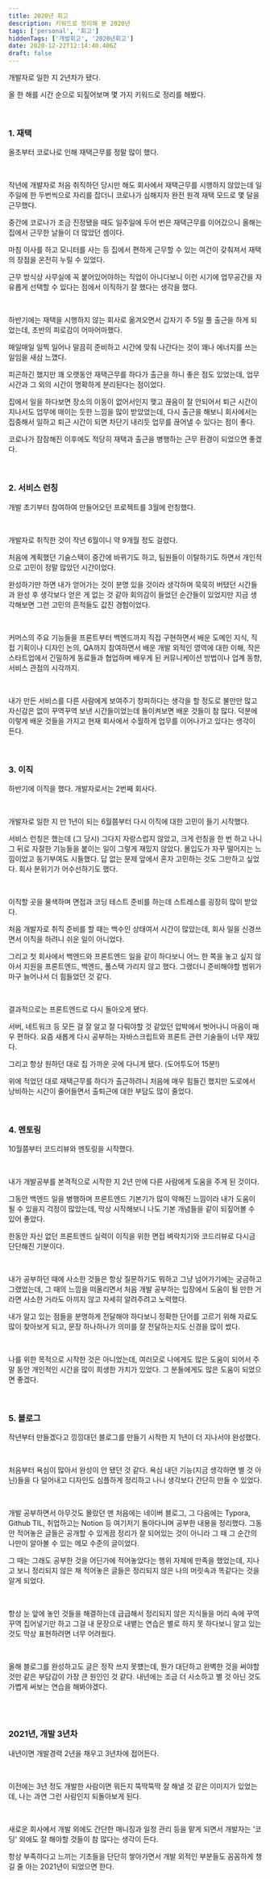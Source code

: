 ```yaml
---
title: 2020년 회고
description: 키워드로 정리해 본 2020년
tags: ['personal', '회고']
hiddenTags: ['개발회고', '2020년회고']
date: 2020-12-22T12:14:40.406Z
draft: false
---
```


개발자로 일한 지 2년차가 됐다.

올 한 해를 시간 순으로 되짚어보며 몇 가지 키워드로 정리를 해봤다.

<br>

### 1. 재택

올초부터 코로나로 인해 재택근무를 정말 많이 했다.

<br>

작년에 개발자로 처음 취직하던 당시만 해도 회사에서 재택근무를 시행하지 않았는데 일주일에 한 두번씩으로 자리를 잡더니 코로나가 심해지자 완전 원격 재택 모드로 몇 달을 근무했다.

중간에 코로나가 조금 진정됐을 때도 일주일에 두어 번은 재택근무를 이어갔으니 올해는 집에서 근무한 날들이 더 많았던 셈이다.

마침 이사를 하고 모니터를 사는 등 집에서 편하게 근무할 수 있는 여건이 갖춰져서 재택의 장점을 온전히 누릴 수 있었다.

근무 방식상 사무실에 꼭 붙어있어야하는 직업이 아니다보니 이런 시기에 업무공간을 자유롭게 선택할 수 있다는 점에서 이직하기 잘 했다는 생각을 했다.

<br>

하반기에는 재택을 시행하지 않는 회사로 옮겨오면서 갑자기 주 5일 풀 출근을 하게 되었는데, 초반의 피로감이 어마어마했다.

매일매일 일찍 일어나 말끔히 준비하고 시간에 맞춰 나간다는 것이 꽤나 에너지를 쓰는 일임을 새삼 느꼈다.

피곤하긴 했지만 꽤 오랫동안 재택근무를 하다가 출근을 하니 좋은 점도 있었는데, 업무 시간과 그 외의 시간이 명확하게 분리된다는 점이었다.

집에서 일을 하다보면 장소의 이동이 없어서인지 맺고 끊음이 잘 안되어서 퇴근 시간이 지나서도 업무에 매이는 듯한 느낌을 많이 받았었는데, 다시 출근을 해보니 회사에서는 집중해서 일하고 퇴근 시간이 되면 차단기 내리듯 업무를 끊어낼 수 있다는 점이 좋다.

코로나가 잠잠해진 이후에도 적당히 재택과 출근을 병행하는 근무 환경이 되었으면 좋겠다.

<br>

### 2. 서비스 런칭

개발 초기부터 참여하여 만들어오던 프로젝트를 3월에 런칭했다.

<br>

개발자로 취직한 것이 작년 6월이니 약 9개월 정도 걸렸다.

처음에 계획했던 기술스택이 중간에 바뀌기도 하고, 팀원들이 이탈하기도 하면서 개인적으로 고민이 정말 많았던 시간이었다.

완성하기만 하면 내가 얻어가는 것이 분명 있을 것이라 생각하며 묵묵히 버텼던 시간들과 완성 후 생각보다 얻은 게 없는 것 같아 회의감이 들었던 순간들이 있었지만 지금 생각해보면 그런 고민의 흔적들도 값진 경험이었다.

<br>

커머스의 주요 기능들을 프론트부터 백엔드까지 직접 구현하면서 배운 도메인 지식, 직접 기획이나 디자인 논의, QA까지 참여하면서 배운 개발 외적인 영역에 대한 이해, 작은 스타트업에서 긴밀하게 동료들과 협업하며 배우게 된 커뮤니케이션 방법이나 업계 동향, 서비스 관점의 시각까지.

<br>

내가 만든 서비스를 다른 사람에게 보여주기 창피하다는 생각을 할 정도로 불만만 많고 자신감은 없이 꾸역꾸역 보낸 시간들이었는데 돌이켜보면 배운 것들이 참 많다. 덕분에 이렇게 배운 것들을 가지고 현재 회사에서 수월하게 업무를 이어나가고 있다는 생각이 든다.

<br>

### 3. 이직

하반기에 이직을 했다. 개발자로서는 2번째 회사다.

<br>

개발자로 일한 지 만 1년이 되는 6월쯤부터 다시 이직에 대한 고민이 들기 시작했다.

서비스 런칭은 했는데 (그 당시) 그다지 자랑스럽지 않았고, 크게 런칭을 한 번 하고 나니 그 뒤로 자잘한 기능들을 붙이는 일이 그렇게 재밌지 않았다. 몰입도가 자꾸 떨어지는 느낌이었고 동기부여도 시들했다. 답 없는 문제 앞에서 혼자 고민하는 것도 그만하고 싶었다. 회사 분위기가 어수선하기도 했다.

<br>

이직할 곳을 물색하며 면접과 코딩 테스트 준비를 하는데 스트레스를 굉장히 많이 받았다.

처음 개발자로 취직 준비를 할 때는 백수인 상태여서 시간이 많았는데, 회사 일을 신경쓰면서 이직을 하려니 쉬운 일이 아니었다.

그리고 첫 회사에서 백엔드와 프론트엔드 일을 같이 하다보니 어느 한 쪽을 놓고 싶지 않아서 지원을 프론트엔드, 백엔드, 풀스택 가리지 않고 했다. 그랬더니 준비해야할 범위가 마구 늘어나서 더 힘들었던 것 같다.

<br>

결과적으로는 프론트엔드로 다시 돌아오게 됐다.

서버, 네트워크 등 모든 걸 잘 알고 잘 다뤄야할 것 같았던 압박에서 벗어나니 마음이 매우 편하다. 요즘 새롭게 다시 공부하는 자바스크립트와 프론트 관련 기술들이 너무 재밌다.

그리고 항상 원하던 대로 집 가까운 곳에 다니게 됐다. (도어투도어 15분!)

위에 적었던 대로 재택근무를 하다가 출근하려니 처음에 매우 힘들긴 했지만 도로에서 낭비하는 시간이 줄어들면서 출퇴근에 대한 부담도 많이 줄었다.

<br>

### 4. 멘토링

10월쯤부터 코드리뷰와 멘토링을 시작했다.

<br>

내가 개발공부를 본격적으로 시작한 지 2년 만에 다른 사람에게 도움을 주게 된 것이다.

그동안 백엔드 일을 병행하며 프론트엔드 기본기가 많이 약해진 느낌이라 내가 도움이 될 수 있을지 걱정이 많았는데, 막상 시작해보니 나도 기본 개념들을 같이 되짚어볼 수 있어 좋았다.

한동안 자신 없던 프론트엔드 실력이 이직을 위한 면접 벼락치기와 코드리뷰로 다시금 단단해진 기분이다.

<br>

내가 공부하던 때에 사소한 것들은 항상 질문하기도 뭐하고 그냥 넘어가기에는 궁금하고 그랬었는데, 그 때의 느낌을 떠올리면서 처음 개발 공부하는 입장에서 도움이 될 만한 거라면 사소한 거라도 아끼지 않고 자세히 알려주려고 노력했다.

내가 알고 있는 점들을 분명하게 전달해야 하다보니 정확한 단어를 고르기 위해 자료도 많이 찾아보게 되고, 문장 하나하나가 의미를 잘 전달하는지도 신경을 많이 썼다.

<br>

나를 위한 목적으로 시작한 것은 아니었는데, 여러모로 나에게도 많은 도움이 되어서 주말 동안 개인적인 시간을 많이 희생한 가치가 있었다. 그 분들에게도 많은 도움이 되었으면 좋겠다.

<br>

### 5. 블로그

작년부터 만들겠다고 낑낑대던 블로그를 만들기 시작한 지 1년이 더 지나서야 완성했다.

<br>

처음부터 욕심이 많아서 완성이 안 됐던 것 같다. 욕심 내던 기능(지금 생각하면 별 것 아닌)들을 다 덜어내고 디자인도 심플하게 정리하고 나니 생각보다 간단히 만들 수 있었다.

<br>

개발 공부하면서 아무것도 몰랐던 맨 처음에는 네이버 블로그, 그 다음에는 Typora, Github TIL, 취업하고는 Notion 등 여기저기 돌아다니며 공부한 내용을 정리했다. 그동안 적어놓은 글들은 공개할 수 있게끔 정리가 잘 되어있는 것이 아니라 그 때 그 순간의 나만이 알아볼 수 있는 메모 수준의 글이었다.

그 때는 그래도 공부한 것을 어딘가에 적어놓았다는 행위 자체에 만족을 했었는데, 지나고 보니 정리되지 않은 채 적어놓은 글들은 정리되지 않은 나의 머릿속과 똑같다는 것을 알게 되었다.

<br>

항상 눈 앞에 놓인 것들을 해결하는데 급급해서 정리되지 않은 지식들을 머리 속에 꾸역꾸역 집어넣기만 하고 그걸 내 문장으로 내뱉는 연습은 별로 하지 못 하다보니 알고 있는 것도 막상 표현하려면 너무 어려웠다.

<!-- 그래서 매 면접 때마다 두렵고, 떨리고, 블로그를 하려고 마음 먹어도 익숙하지 않아 잘 안 됐던 것 같다. -->

<br>

올해 블로그를 완성하고도 글은 정작 쓰지 못헀는데, 뭔가 대단하고 완벽한 것을 써야할 것만 같은 부담감이 가장 큰 원인인 것 같다.
내년에는 조금 더 사소하고 별 것 아닌 것도 가볍게 써보는 연습을 해봐야겠다.

<br>
<br>

### 2021년, 개발 3년차

내년이면 개발경력 2년을 채우고 3년차에 접어든다.

<br>

이전에는 3년 정도 개발한 사람이면 뭐든지 뚝딱뚝딱 잘 해낼 것 같은 이미지가 있었는데, 나는 과연 그런 사람인지 되돌아보게 된다.

<br>

새로운 회사에서 개발 외에도 간단한 매니징과 일정 관리 등을 맡게 되면서 개발자는 '코딩' 외에도 잘 해야할 것들이 참 많다는 생각이 든다.

항상 부족하다고 느끼는 기초들을 단단히 쌓아가면서 개발 외적인 부분들도 꼼꼼하게 챙길 줄 아는 2021년이 되었으면 한다.
